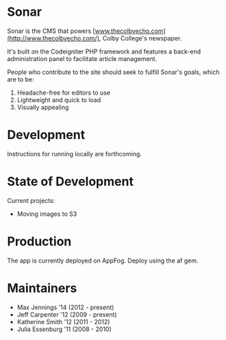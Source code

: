 Sonar
=====

Sonar is the CMS that powers [www.thecolbyecho.com](http://www.thecolbyecho.com/), Colby College's newspaper.

It's built on the Codeigniter PHP framework and features a back-end administration panel to facilitate article management.

People who contribute to the site should seek to fulfill Sonar's goals, which are to be:

1. Headache-free for editors to use
2. Lightweight and quick to load
3. Visually appealing

Development
===========

Instructions for running locally are forthcoming.

State of Development
====================

Current projects:

- Moving images to S3

Production
==========

The app is currently deployed on AppFog. Deploy using the af gem.

Maintainers
===========

- Max Jennings '14 (2012 - present)
- Jeff Carpenter '12 (2009 - present)
- Katherine Smith '12 (2011 - 2012)
- Julia Essenburg '11 (2008 - 2010)
